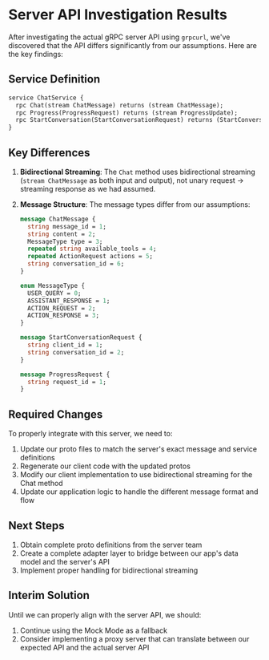# Server API Investigation Results

After investigating the actual gRPC server API using `grpcurl`, we've discovered that the API differs significantly from our assumptions. Here are the key findings:

## Service Definition

```protobuf
service ChatService {
  rpc Chat(stream ChatMessage) returns (stream ChatMessage);
  rpc Progress(ProgressRequest) returns (stream ProgressUpdate);
  rpc StartConversation(StartConversationRequest) returns (StartConversationResponse);
}
```

## Key Differences

1. **Bidirectional Streaming**: The `Chat` method uses bidirectional streaming (`stream ChatMessage` as both input and output), not unary request → streaming response as we had assumed.

2. **Message Structure**: The message types differ from our assumptions:

   ```protobuf
   message ChatMessage {
     string message_id = 1;
     string content = 2;
     MessageType type = 3;
     repeated string available_tools = 4;
     repeated ActionRequest actions = 5;
     string conversation_id = 6;
   }

   enum MessageType {
     USER_QUERY = 0;
     ASSISTANT_RESPONSE = 1;
     ACTION_REQUEST = 2;
     ACTION_RESPONSE = 3;
   }

   message StartConversationRequest {
     string client_id = 1;
     string conversation_id = 2;
   }

   message ProgressRequest {
     string request_id = 1;
   }
   ```

## Required Changes

To properly integrate with this server, we need to:

1. Update our proto files to match the server's exact message and service definitions
2. Regenerate our client code with the updated protos
3. Modify our client implementation to use bidirectional streaming for the Chat method
4. Update our application logic to handle the different message format and flow

## Next Steps

1. Obtain complete proto definitions from the server team
2. Create a complete adapter layer to bridge between our app's data model and the server's API
3. Implement proper handling for bidirectional streaming

## Interim Solution

Until we can properly align with the server API, we should:

1. Continue using the Mock Mode as a fallback
2. Consider implementing a proxy server that can translate between our expected API and the actual server API

